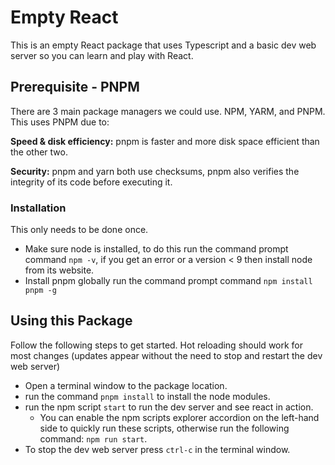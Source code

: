 # Empty React
This is an empty React package that uses Typescript and a basic dev web server so you can learn and play with React.

## Prerequisite - PNPM
There are 3 main package managers we could use. NPM, YARM, and PNPM.  This uses PNPM due to:

**Speed & disk efficiency:** pnpm is faster and more disk space efficient than the other two.

**Security:** pnpm and yarn both use checksums, pnpm also verifies the integrity of its code before executing it.

### Installation
This only needs to be done once.
- Make sure node is installed, to do this run the command prompt command `npm -v`, if you get an error or a version < 9 then install node from its website.
- Install pnpm globally run the command prompt command `npm install pnpm -g`

## Using this Package
Follow the following steps to get started.  Hot reloading should work for most changes (updates appear without the need to stop and restart the dev web server)
- Open a terminal window to the package location.
- run the command `pnpm install` to install the node modules.
- run the npm script `start` to run the dev server and see react in action.
  - You can enable the npm scripts explorer accordion on the left-hand side to quickly run these scripts, otherwise run the following command: `npm run start`.
- To stop the dev web server press `ctrl-c` in the terminal window.
